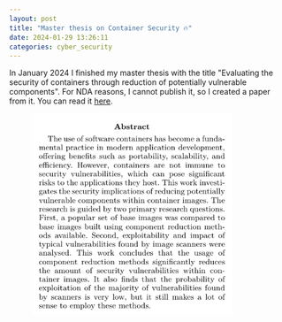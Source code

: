 ```yaml
---
layout: post
title: "Master thesis on Container Security 🔥"
date: 2024-01-29 13:26:11
categories: cyber_security
---
```


In January 2024 I finished my master thesis with the title "Evaluating the security of containers through reduction of potentially vulnerable components". For NDA reasons, I cannot publish it, so I created a paper from it. You can read it <a href="/assets/component_reduction_paper.pdf" target=_blank>here</a>.

<div style="margin: 0 100px 0 40px">
    <a href="/assets/component_reduction_paper.pdf" target=_blank><img src="/images/abstract-component-reduction.png"></a>
</div>
